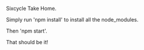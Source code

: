 Sixcycle Take Home.

Simply run 'npm install' to install all the node_modules.

Then 'npm start'.

That should be it! 

